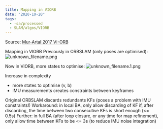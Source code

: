 ```yaml
---
title: Mapping in VIORB
date: "2020-10-20"
tags:
  - -sa/processed
  - SLAM/algos/VIORB
---
```


Source: [Mur-Artal 2017 VI-ORB](bibliography/mur-artal-2017-vi-orb.md)

Mapping in VIORB
Previously in ORBSLAM (only poses are optimised):
![unknown_filename.png](./_resources/Mapping_in_VIORB.resources/unknown_filename.png)

Now in VIORB, more states to optimise:
![unknown_filename.1.png](./_resources/Mapping_in_VIORB.resources/unknown_filename.1.png)

Increase in complexity

*   more states to optimise (v, b)
*   IMU measurements creates constraints between keyframes

Original ORBSLAM discards redundants KFs (poses a problem with IMU constraints!)
Workaround: in local BA, only allow discarding of KF if, after discarding, the time between two consecutive KFs is short enough (<= 0.5s)
Further: in full BA (after loop closure, or any time for map refinement), only allow time between KFs to be <= 3s (to reduce IMU noise integration)

